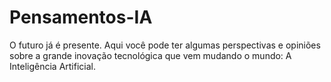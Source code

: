# Pensamentos-IA

O futuro já é presente. Aqui você pode ter algumas perspectivas e opiniões sobre a grande inovação tecnológica que vem mudando o mundo: A Inteligência Artificial.
